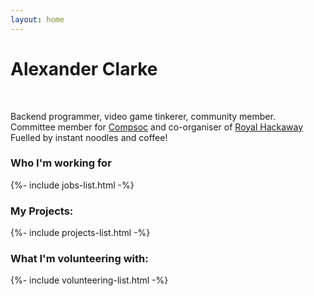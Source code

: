 ```yaml
---
layout: home
---
```




<div class="jumbotron">
  <h1>Alexander Clarke</h1>
  <br>
  <p>
      Backend programmer, video game tinkerer, community member.<br>
      Committee member for <a href="https://computingsociety.co.uk/#/">Compsoc</a> and co-organiser of <a href="http://royalhackaway.com/">Royal Hackaway</a><br>
      Fuelled by instant noodles and coffee!
  </p>
  
  <div> </div>
</div>



### Who I'm working for

{%- include jobs-list.html -%}


### My Projects:


{%- include projects-list.html -%}

### What I'm volunteering with:

{%- include volunteering-list.html -%}

